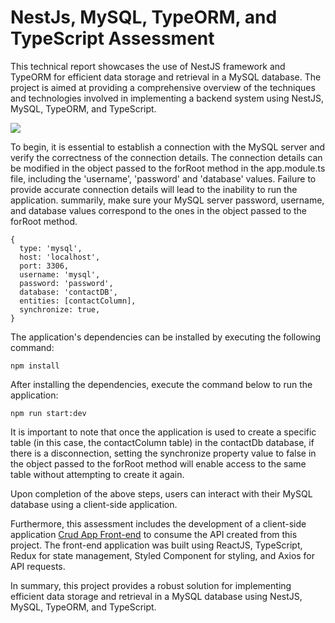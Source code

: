 # NestJs, MySQL, TypeORM, and TypeScript Assessment

This technical report showcases the use of NestJS framework and TypeORM for efficient data storage and retrieval in a MySQL database. The project is aimed at providing a comprehensive overview of the techniques and technologies involved in implementing a backend system using NestJS, MySQL, TypeORM, and TypeScript.

![](https://cdn-images-1.medium.com/max/800/1*zeOv4blDpgcoqTLUvfmbXQ.png)

To begin, it is essential to establish a connection with the MySQL server and verify the correctness of the connection details. The connection details can be modified in the object passed to the forRoot method in the app.module.ts file, including the 'username', 'password' and 'database' values. Failure to provide accurate connection details will lead to the inability to run the application. summarily, make sure your MySQL server password, username, and database values correspond to the ones in the object passed to the forRoot method.

```
{
  type: 'mysql',
  host: 'localhost',
  port: 3306,
  username: 'mysql',
  password: 'password',
  database: 'contactDB',
  entities: [contactColumn],
  synchronize: true,
}
```

The application's dependencies can be installed by executing the following command:

```
npm install
```

After installing the dependencies, execute the command below to run the application:

```
npm run start:dev
```

It is important to note that once the application is used to create a specific table (in this case, the contactColumn table) in the contactDb database, if there is a disconnection, setting the synchronize property value to false in the object passed to the forRoot method will enable access to the same table without attempting to create it again.

Upon completion of the above steps, users can interact with their MySQL database using a client-side application.

Furthermore, this assessment includes the development of a client-side application [Crud App Front-end](https://github.com/IAmYoungbossy/crud-app-frontend) to consume the API created from this project. The front-end application was built using ReactJS, TypeScript, Redux for state management, Styled Component for styling, and Axios for API requests.

In summary, this project provides a robust solution for implementing efficient data storage and retrieval in a MySQL database using NestJS, MySQL, TypeORM, and TypeScript.
